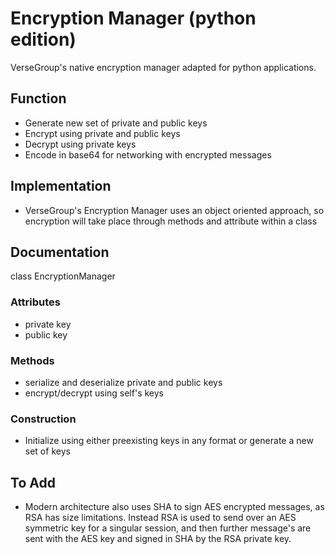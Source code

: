 # Encryption Manager (python edition)
VerseGroup's native encryption manager adapted for python applications.

## Function
- Generate new set of private and public keys
- Encrypt using private and public keys
- Decrypt using private keys
- Encode in base64 for networking with encrypted messages 

## Implementation
- VerseGroup's Encryption Manager uses an object oriented approach, so encryption will take place through methods and attribute within a class

## Documentation
class EncryptionManager

### Attributes
- private key
- public key

### Methods
- serialize and deserialize private and public keys
- encrypt/decrypt using self's keys

### Construction
- Initialize using either preexisting keys in any format or generate a new  set of keys

## To Add
- Modern architecture also uses SHA to sign AES encrypted messages, as RSA has size limitations. Instead RSA is used to send over an AES symmetric key for a singular session, and then further message's are sent with the AES key and signed in SHA by the RSA private key. 
